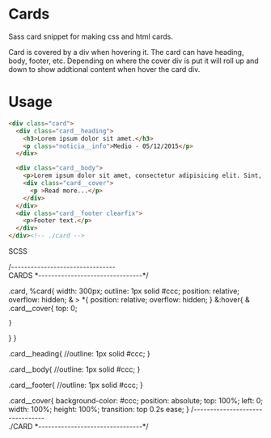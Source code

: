 # Cards
Sass card snippet for making css and html cards.

Card is covered by a div when hovering it.
The card can have heading, body, footer, etc.
Depending on where the cover div is put it will roll up and down to show addtional content when hover the card div.

# Usage

```html
<div class="card">
  <div class="card__heading">
    <h3>Lorem ipsum dolor sit amet.</h3>
    <p class="noticia__info">Medio - 05/12/2015</p>
  </div>

  <div class="card__body">
    <p>Lorem ipsum dolor sit amet, consectetur adipisicing elit. Sint, ab non nobis laborum architecto</p>
    <div class="card__cover">
      <p >Read more...</p>
    </div>
  </div>
  <div class="card__footer clearfix">
    <p>Footer text.</p>
  </div>
</div><!-- ./card -->
```

SCSS

/*--------------------------------*\
  CARDS
\*--------------------------------*/

.card,
%card{
  width: 300px;
  outline: 1px solid #ccc;
  position: relative;
  overflow: hidden;
  & > *{
    position: relative;
    overflow: hidden;
  }
  &:hover{
    & .card__cover{
      top: 0;
      
    }
  }
}

  .card__heading{
    //outline: 1px solid #ccc;
  }

  .card__body{
    //outline: 1px solid #ccc;
  }

  .card__footer{
    //outline: 1px solid #ccc;
  }

.card__cover{
  background-color: #ccc;
  position: absolute;
  top: 100%;
  left: 0;
  width: 100%;
  height: 100%;
  transition: top 0.2s ease;
}
/*--------------------------------*\
  ./CARD
\*--------------------------------*/
